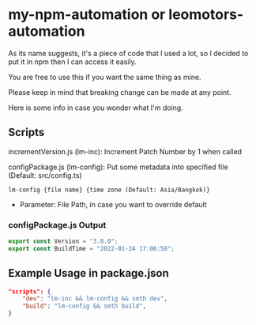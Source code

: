 # my-npm-automation or leomotors-automation

As its name suggests, it's a piece of code that I used a lot, so I decided to put it in npm then I can access it easily.

You are free to use this if you want the same thing as mine.

Please keep in mind that breaking change can be made at any point.

Here is some info in case you wonder what I'm doing.

## Scripts

incrementVersion.js (lm-inc): Increment Patch Number by 1 when called

configPackage.js (lm-config): Put some metadata into specified file (Default: src/config.ts)

```
lm-config {file name} {time zone (Default: Asia/Bangkok)}
```

- Parameter: File Path, in case you want to override default

### configPackage.js Output

```ts
export const Version = "3.0.0";
export const BuildTime = "2022-01-24 17:06:58";
```

## Example Usage in package.json

```json
"scripts": {
    "dev": "lm-inc && lm-config && smth dev",
    "build": "lm-config && smth build",
}
```
